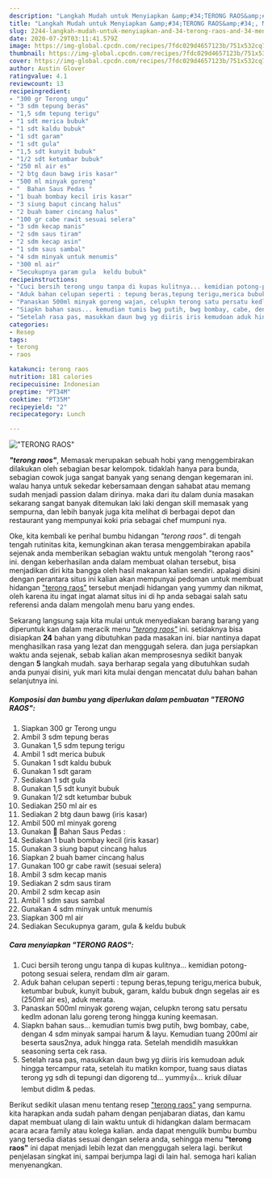 ```yaml
---
description: "Langkah Mudah untuk Menyiapkan &amp;#34;TERONG RAOS&amp;#34;, Menggugah Selera"
title: "Langkah Mudah untuk Menyiapkan &amp;#34;TERONG RAOS&amp;#34;, Menggugah Selera"
slug: 2244-langkah-mudah-untuk-menyiapkan-and-34-terong-raos-and-34-menggugah-selera
date: 2020-07-29T03:11:41.579Z
image: https://img-global.cpcdn.com/recipes/7fdc029d4657123b/751x532cq70/terong-raos-foto-resep-utama.jpg
thumbnail: https://img-global.cpcdn.com/recipes/7fdc029d4657123b/751x532cq70/terong-raos-foto-resep-utama.jpg
cover: https://img-global.cpcdn.com/recipes/7fdc029d4657123b/751x532cq70/terong-raos-foto-resep-utama.jpg
author: Austin Glover
ratingvalue: 4.1
reviewcount: 13
recipeingredient:
- "300 gr Terong ungu"
- "3 sdm tepung beras"
- "1,5 sdm tepung terigu"
- "1 sdt merica bubuk"
- "1 sdt kaldu bubuk"
- "1 sdt garam"
- "1 sdt gula"
- "1,5 sdt kunyit bubuk"
- "1/2 sdt ketumbar bubuk"
- "250 ml air es"
- "2 btg daun bawg iris kasar"
- "500 ml minyak goreng"
- "  Bahan Saus Pedas "
- "1 buah bombay kecil iris kasar"
- "3 siung baput cincang halus"
- "2 buah bamer cincang halus"
- "100 gr cabe rawit sesuai selera"
- "3 sdm kecap manis"
- "2 sdm saus tiram"
- "2 sdm kecap asin"
- "1 sdm saus sambal"
- "4 sdm minyak untuk menumis"
- "300 ml air"
- "Secukupnya garam gula  keldu bubuk"
recipeinstructions:
- "Cuci bersih terong ungu tanpa di kupas kulitnya... kemidian potong-potong sesuai selera, rendam dlm air garam."
- "Aduk bahan celupan seperti : tepung beras,tepung terigu,merica bubuk, ketumbar bubuk, kunyit bubuk, garam, kaldu bubuk dngn segelas air es (250ml air es), aduk merata."
- "Panaskan 500ml minyak goreng wajan, celupkn terong satu persatu kedlm adonan lalu goreng terong hingga kuning keemasan."
- "Siapkn bahan saus... kemudian tumis bwg putih, bwg bombay, cabe, dengan 4 sdm minyak sampai harum &amp; layu. Kemudian tuang 200ml air beserta saus2nya, aduk hingga rata. Setelah mendidih masukkan seasoning serta cek rasa."
- "Setelah rasa pas, masukkan daun bwg yg diiris iris kemudoan aduk hingga tercampur rata, setelah itu matikn kompor, tuang saus diatas terong yg sdh di tepungi dan digoreng td... yummy👍... kriuk diluar lembut didlm &amp; pedas."
categories:
- Resep
tags:
- terong
- raos

katakunci: terong raos 
nutrition: 181 calories
recipecuisine: Indonesian
preptime: "PT34M"
cooktime: "PT35M"
recipeyield: "2"
recipecategory: Lunch

---
```



![&#34;TERONG RAOS&#34;](https://img-global.cpcdn.com/recipes/7fdc029d4657123b/751x532cq70/terong-raos-foto-resep-utama.jpg)

<b><i>&#34;terong raos&#34;</i></b>, Memasak merupakan sebuah hobi yang menggembirakan dilakukan oleh sebagian besar kelompok. tidaklah hanya para bunda, sebagian cowok juga sangat banyak yang senang dengan kegemaran ini. walau hanya untuk sekedar kebersamaan dengan sahabat atau memang sudah menjadi passion dalam dirinya. maka dari itu dalam dunia masakan sekarang sangat banyak ditemukan laki laki dengan skill memasak yang sempurna, dan lebih banyak juga kita melihat di berbagai depot dan restaurant yang mempunyai koki pria sebagai chef mumpuni nya.

Oke, kita kembali ke perihal bumbu hidangan <i>&#34;terong raos&#34;</i>. di tengah tengah rutinitas kita, kemungkinan akan terasa menggembirakan apabila sejenak anda memberikan sebagian waktu untuk mengolah &#34;terong raos&#34; ini. dengan keberhasilan anda dalam membuat olahan tersebut, bisa menjadikan diri kita bangga oleh hasil makanan kalian sendiri. apalagi disini dengan perantara situs ini kalian akan mempunyai pedoman untuk membuat hidangan <u>&#34;terong raos&#34;</u> tersebut menjadi hidangan yang yummy dan nikmat, oleh karena itu ingat ingat alamat situs ini di hp anda sebagai salah satu referensi anda dalam mengolah menu baru yang endes.




Sekarang langsung saja kita mulai untuk menyediakan barang barang yang diperuntuk kan dalam meracik menu <u><i>&#34;terong raos&#34;</i></u> ini. setidaknya bisa disiapkan <b>24</b> bahan yang dibutuhkan pada masakan ini. biar nantinya dapat menghasilkan rasa yang lezat dan menggugah selera. dan juga persiapkan waktu anda sejenak, sebab kalian akan memprosesnya sedikit banyak dengan <b>5</b> langkah mudah. saya berharap segala yang dibutuhkan sudah anda punyai disini, yuk mari kita mulai dengan mencatat dulu bahan bahan selanjutnya ini.

<!--inarticleads1-->

##### Komposisi dan bumbu yang diperlukan dalam pembuatan &#34;TERONG RAOS&#34;:

1. Siapkan 300 gr Terong ungu
1. Ambil 3 sdm tepung beras
1. Gunakan 1,5 sdm tepung terigu
1. Ambil 1 sdt merica bubuk
1. Gunakan 1 sdt kaldu bubuk
1. Gunakan 1 sdt garam
1. Sediakan 1 sdt gula
1. Gunakan 1,5 sdt kunyit bubuk
1. Gunakan 1/2 sdt ketumbar bubuk
1. Sediakan 250 ml air es
1. Sediakan 2 btg daun bawg (iris kasar)
1. Ambil 500 ml minyak goreng
1. Gunakan  🦁 Bahan Saus Pedas :
1. Sediakan 1 buah bombay kecil (iris kasar)
1. Gunakan 3 siung baput cincang halus
1. Siapkan 2 buah bamer cincang halus
1. Gunakan 100 gr cabe rawit (sesuai selera)
1. Ambil 3 sdm kecap manis
1. Sediakan 2 sdm saus tiram
1. Ambil 2 sdm kecap asin
1. Ambil 1 sdm saus sambal
1. Gunakan 4 sdm minyak untuk menumis
1. Siapkan 300 ml air
1. Sediakan Secukupnya garam, gula &amp; keldu bubuk




<!--inarticleads2-->

##### Cara menyiapkan &#34;TERONG RAOS&#34;:

1. Cuci bersih terong ungu tanpa di kupas kulitnya... kemidian potong-potong sesuai selera, rendam dlm air garam.
1. Aduk bahan celupan seperti : tepung beras,tepung terigu,merica bubuk, ketumbar bubuk, kunyit bubuk, garam, kaldu bubuk dngn segelas air es (250ml air es), aduk merata.
1. Panaskan 500ml minyak goreng wajan, celupkn terong satu persatu kedlm adonan lalu goreng terong hingga kuning keemasan.
1. Siapkn bahan saus... kemudian tumis bwg putih, bwg bombay, cabe, dengan 4 sdm minyak sampai harum &amp; layu. Kemudian tuang 200ml air beserta saus2nya, aduk hingga rata. Setelah mendidih masukkan seasoning serta cek rasa.
1. Setelah rasa pas, masukkan daun bwg yg diiris iris kemudoan aduk hingga tercampur rata, setelah itu matikn kompor, tuang saus diatas terong yg sdh di tepungi dan digoreng td... yummy👍... kriuk diluar lembut didlm &amp; pedas.




Berikut sedikit ulasan menu tentang resep <u>&#34;terong raos&#34;</u> yang sempurna. kita harapkan anda sudah paham dengan penjabaran diatas, dan kamu dapat membuat ulang di lain waktu untuk di hidangkan dalam bermacam acara acara family atau kolega kalian. anda dapat mengulik bumbu bumbu yang tersedia diatas sesuai dengan selera anda, sehingga menu <b>&#34;terong raos&#34;</b> ini dapat menjadi lebih lezat dan menggugah selera lagi. berikut penjelasan singkat ini, sampai berjumpa lagi di lain hal. semoga hari kalian menyenangkan.

